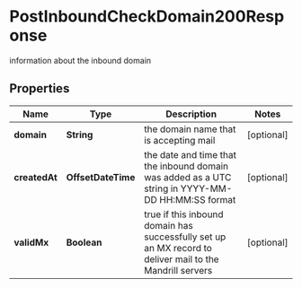 

# PostInboundCheckDomain200Response

information about the inbound domain

## Properties

| Name | Type | Description | Notes |
|------------ | ------------- | ------------- | -------------|
|**domain** | **String** | the domain name that is accepting mail |  [optional] |
|**createdAt** | **OffsetDateTime** | the date and time that the inbound domain was added as a UTC string in YYYY-MM-DD HH:MM:SS format |  [optional] |
|**validMx** | **Boolean** | true if this inbound domain has successfully set up an MX record to deliver mail to the Mandrill servers |  [optional] |



